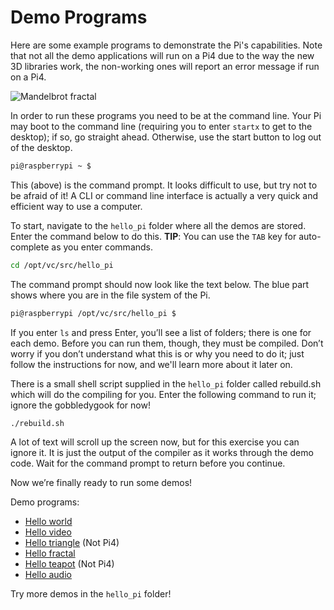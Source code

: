 # Demo Programs

Here are some example programs to demonstrate the Pi's capabilities. Note that not all the demo applications will run on a Pi4 due to the way the new 3D libraries work, the non-working ones will report an error message if run on a Pi4. 

![Mandelbrot fractal](images/mandelbrot.jpg)

In order to run these programs you need to be at the command line. Your Pi may boot to the command line (requiring you to enter `startx` to get to the desktop); if so, go straight ahead. Otherwise, use the start button to log out of the desktop.

```bash
pi@raspberrypi ~ $
```

This (above) is the command prompt. It looks difficult to use, but try not to be afraid of it! A CLI or command line interface is actually a very quick and efficient way to use a computer.

To start, navigate to the `hello_pi` folder where all the demos are stored. Enter the command below to do this. **TIP**: You can use the `TAB` key for auto-complete as you enter commands.

```bash
cd /opt/vc/src/hello_pi
```

The command prompt should now look like the text below. The blue part shows where you are in the file system of the Pi.

```bash
pi@raspberrypi /opt/vc/src/hello_pi $
```

If you enter `ls` and press Enter, you’ll see a list of folders; there is one for each demo. Before you can run them, though, they must be compiled. Don’t worry if you don’t understand what this is or why you need to do it; just follow the instructions for now, and we'll learn more about it later on.

There is a small shell script supplied in the `hello_pi` folder called rebuild.sh which will do the compiling for you. Enter the following command to run it; ignore the gobbledygook for now!

```bash
./rebuild.sh
```

A lot of text will scroll up the screen now, but for this exercise you can ignore it. It is just the output of the compiler as it works through the demo code. Wait for the command prompt to return before you continue.

Now we’re finally ready to run some demos!

Demo programs:

- [Hello world](hello-world.md)
- [Hello video](hello-video.md)
- [Hello triangle](hello-triangle.md) (Not Pi4)
- [Hello fractal](hello-fractal.md)
- [Hello teapot](hello-teapot.md) (Not Pi4)
- [Hello audio](hello-audio.md)

Try more demos in the `hello_pi` folder!
